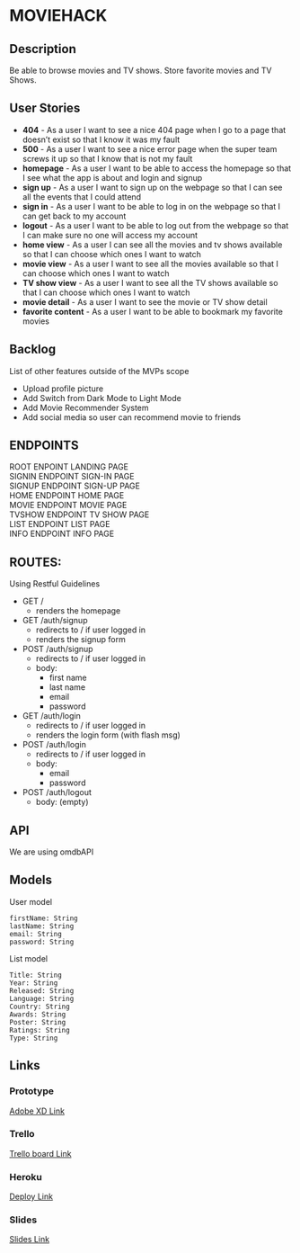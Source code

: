 # MOVIEHACK

## Description

Be able to browse movies and TV shows. Store favorite movies and TV Shows. 

## User Stories

- **404** - As a user I want to see a nice 404 page when I go to a page that doesn’t exist so that I know it was my fault 
- **500** - As a user I want to see a nice error page when the super team screws it up so that I know that is not my fault
- **homepage** - As a user I want to be able to access the homepage so that I see what the app is about and login and signup
- **sign up** - As a user I want to sign up on the webpage so that I can see all the events that I could attend
- **sign in** - As a user I want to be able to log in on the webpage so that I can get back to my account
- **logout** - As a user I want to be able to log out from the webpage so that I can make sure no one will access my account
-  **home view** - As a user I can see all the movies and tv shows available so that I can choose which ones I want to watch
- **movie view** - As a user I want to see all the movies available so that I can choose which ones I want to watch
-  **TV show view** - As a user I want to see all the TV shows available so that I can choose which ones I want to watch
- **movie detail** - As a user I want to see the movie or TV show detail 
- **favorite content** - As a user I want to be able to bookmark my favorite movies

## Backlog

List of other features outside of the MVPs scope

- Upload profile picture
- Add Switch from Dark Mode to Light Mode
- Add Movie Recommender System 
- Add social media so user can recommend movie to friends

## ENDPOINTS

ROOT ENPOINT            LANDING PAGE  
SIGNIN ENDPOINT       SIGN-IN PAGE  
SIGNUP ENDPOINT      SIGN-UP PAGE  
HOME ENDPOINT         HOME PAGE  
MOVIE ENDPOINT        MOVIE PAGE  
TVSHOW ENDPOINT    TV SHOW PAGE  
LIST ENDPOINT            LIST PAGE  
INFO ENDPOINT           INFO PAGE

## ROUTES:

Using Restful Guidelines 

- GET / 
  - renders the homepage
- GET /auth/signup
  - redirects to / if user logged in
  - renders the signup form
- POST /auth/signup
  - redirects to / if user logged in
  - body:
    - first name
    - last name
    - email
    - password
- GET /auth/login
  - redirects to / if user logged in
  - renders the login form (with flash msg)
- POST /auth/login
  - redirects to / if user logged in
  - body:
    - email
    - password
- POST /auth/logout
  - body: (empty)

## API

We are using omdbAPI

## Models

User model
 
```
firstName: String
lastName: String
email: String
password: String
```

List model

```
Title: String
Year: String
Released: String
Language: String
Country: String
Awards: String
Poster: String
Ratings: String
Type: String
``` 

## Links

### Prototype

[Adobe XD Link](https://xd.adobe.com/view/480bb68c-1e2e-4118-628f-fcc7fe2ba42b-3e3a/)

### Trello

[Trello board Link](https://trello.com/b/0f0V7VnP/todo-app) 

### Heroku

[Deploy Link](http://heroku.com)

### Slides

[Slides Link](http://slides.com)

